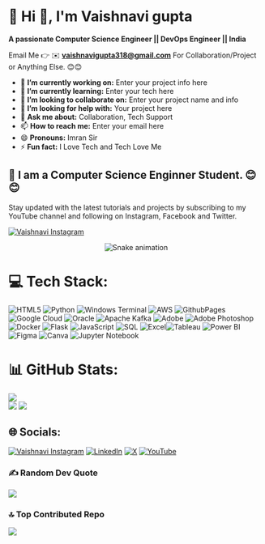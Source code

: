 # 💫 Hi 👋, I'm Vaishnavi gupta
**A passionate Computer Science Engineer || DevOps Engineer || India**

Email Me 👉 ✉️ **vaishnavigupta318@gmail.com** For Collaboration/Project or Anything Else. 😊😊

- 🔭 **I’m currently working on:** Enter your project info here
- 🌱 **I’m currently learning:** Enter your tech here
- 👯 **I’m looking to collaborate on:** Enter your project name and info
- 🤔 **I’m looking for help with:** Your project here
- 💬 **Ask me about:** Collaboration, Tech Support
- 📫 **How to reach me:** Enter your email here
- 😄 **Pronouns:** Imran Sir
- ⚡ **Fun fact:** I Love Tech and Tech Love Me

## 🔗 I am a Computer Science Enginner Student. 😊😊

Stay updated with the latest tutorials and projects by subscribing to my YouTube channel and following on Instagram, Facebook and Twitter.

[![Vaishnavi Instagram](https://img.shields.io/badge/Instagram-Vaishnavi%20Gupta-pink?logo=instagram&logoColor=white)](https://www.instagram.com/its.vaishnavigupta) 

<!-- Snake Game Repo View -->

<div align="center">
  <img src="https://profile-readme-generator.com/assets/snake.svg" alt="Snake animation" />
</div>


# 💻 Tech Stack:
![HTML5](https://img.shields.io/badge/html5-%23E34F26.svg?style=for-the-badge&logo=html5&logoColor=white) ![Python](https://img.shields.io/badge/python-3670A0?style=for-the-badge&logo=python&logoColor=ffdd54) ![Windows Terminal](https://img.shields.io/badge/Windows%20Terminal-%234D4D4D.svg?style=for-the-badge&logo=windows-terminal&logoColor=white) ![AWS](https://img.shields.io/badge/AWS-%23FF9900.svg?style=for-the-badge&logo=amazon-aws&logoColor=white) ![GithubPages](https://img.shields.io/badge/github%20pages-121013?style=for-the-badge&logo=github&logoColor=white) ![Google Cloud](https://img.shields.io/badge/GoogleCloud-%234285F4.svg?style=for-the-badge&logo=google-cloud&logoColor=white) ![Oracle](https://img.shields.io/badge/Oracle-F80000?style=for-the-badge&logo=oracle&logoColor=white) ![Apache Kafka](https://img.shields.io/badge/Apache%20Kafka-000?style=for-the-badge&logo=apachekafka) ![Adobe](https://img.shields.io/badge/adobe-%23FF0000.svg?style=for-the-badge&logo=adobe&logoColor=white) ![Adobe Photoshop](https://img.shields.io/badge/adobe%20photoshop-%2331A8FF.svg?style=for-the-badge&logo=adobe%20photoshop&logoColor=white) ![Docker](https://img.shields.io/badge/Docker-Containerization-2496ED?style=for-the-badge&logo=docker&logoColor=white) ![Flask](https://img.shields.io/badge/Flask-Web%20Framework-000000?style=for-the-badge&logo=flask&logoColor=white) ![JavaScript](https://img.shields.io/badge/JavaScript-Code-F7DF1E?style=for-the-badge&logo=javascript&logoColor=black) ![SQL](https://img.shields.io/badge/SQL-Database%20Querying-4479A1?style=for-the-badge&logo=postgresql&logoColor=white) ![Excel](https://img.shields.io/badge/Microsoft%20Excel-Data%20Analysis-217346?style=for-the-badge&logo=Microsoft%20Excel&logoColor=white)![Tableau](https://img.shields.io/badge/Tableau-Visual%20Analytics-blue?style=for-the-badge&logo=Tableau&logoColor=white) ![Power BI](https://img.shields.io/badge/Power%20BI-Data%20Visualization-yellow?logo=Power-BI&logoColor=white) ![Figma](https://img.shields.io/badge/Figma-Design%20Tool-F24E1E?style=for-the-badge&logo=figma&logoColor=white) ![Canva](https://img.shields.io/badge/Canva-Graphic%20Design-00C4CC?style=for-the-badge&logo=canva&logoColor=white) ![Jupyter Notebook](https://img.shields.io/badge/Jupyter-Notebook-F37626?style=for-the-badge&logo=jupyter&logoColor=white)










# 📊 GitHub Stats:
![](https://github-readme-stats.vercel.app/api/top-langs/?username=04-VaishnaviGupta&theme=dark&hide_border=false&include_all_commits=true&count_private=true&layout=compact)<br>
![](https://github-readme-stats.vercel.app/api?username=04-VaishnaviGupta&theme=dark&hide_border=false&include_all_commits=true&count_private=true)
![](https://github-readme-streak-stats.herokuapp.com/?user=04-VaishnaviGupta&theme=dark&hide_border=false)

## 🌐 Socials:
[![Vaishnavi Instagram](https://img.shields.io/badge/Instagram-Vaishnavi%20Gupta-pink?logo=instagram&logoColor=white)](https://www.instagram.com/its.vaishnavigupta)  [![LinkedIn](https://img.shields.io/badge/LinkedIn-%230077B5.svg?logo=linkedin&logoColor=white)](https://linkedin.com/in/alamimran613) [![X](https://img.shields.io/badge/X-black.svg?logo=X&logoColor=white)](https://x.com/ikyoutuber) [![YouTube](https://img.shields.io/badge/YouTube-%23FF0000.svg?logo=YouTube&logoColor=white)](https://youtube.com/@technosnag) 

### ✍️ Random Dev Quote
![](https://quotes-github-readme.vercel.app/api?type=horizontal&theme=radical)

### 🔝 Top Contributed Repo
![](https://github-contributor-stats.vercel.app/api?username=alamimran613&limit=5&theme=dark&combine_all_yearly_contributions=true)



<!-- Proudly created with GPRM ( https://gprm.itsvg.in ) -->
